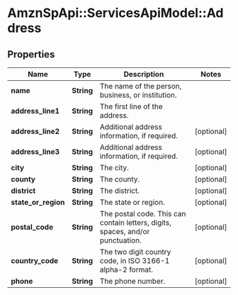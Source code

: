 # AmznSpApi::ServicesApiModel::Address

## Properties
Name | Type | Description | Notes
------------ | ------------- | ------------- | -------------
**name** | **String** | The name of the person, business, or institution. | 
**address_line1** | **String** | The first line of the address. | 
**address_line2** | **String** | Additional address information, if required. | [optional] 
**address_line3** | **String** | Additional address information, if required. | [optional] 
**city** | **String** | The city. | [optional] 
**county** | **String** | The county. | [optional] 
**district** | **String** | The district. | [optional] 
**state_or_region** | **String** | The state or region. | [optional] 
**postal_code** | **String** | The postal code. This can contain letters, digits, spaces, and/or punctuation. | [optional] 
**country_code** | **String** | The two digit country code, in ISO 3166-1 alpha-2 format. | [optional] 
**phone** | **String** | The phone number. | [optional] 

